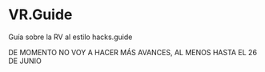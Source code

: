 # VR.Guide
Guía sobre la RV al estilo hacks.guide


DE MOMENTO NO VOY A HACER MÁS AVANCES, AL MENOS HASTA EL 26 DE JUNIO
